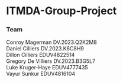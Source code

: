 # ITMDA-Group-Project

### Team  

Conroy Magerman         DV.2023.Q2K2M8    
Daniel Cilliers         DV.2023.K6C8H9  
Dillon Cilliers         EDUV4822514  
Gregory De Villiers     DV.2023.B3G5L7   
Luke Kruger-Haye        EDUV4777435   
Vayur Sunkur            EDUV4816104   
